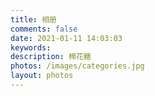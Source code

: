 ```yaml
---
title: 相册
comments: false
date: 2021-01-11 14:03:03
keywords:
description: 棉花糖
photos: /images/categories.jpg
layout: photos
---
```

